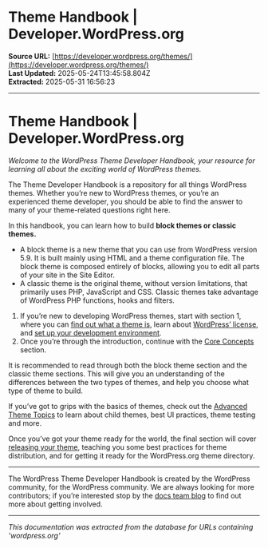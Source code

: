 # Theme Handbook | Developer.WordPress.org

**Source URL:** [https://developer.wordpress.org/themes/](https://developer.wordpress.org/themes/)  
**Last Updated:** 2025-05-24T13:45:58.804Z  
**Extracted:** 2025-05-31 16:56:23

---

# Theme Handbook | Developer.WordPress.org

_Welcome to the WordPress Theme Developer Handbook, your resource for learning all about the exciting world of WordPress themes._ 

The Theme Developer Handbook is a repository for all things WordPress themes. Whether you’re new to WordPress themes, or you’re an experienced theme developer, you should be able to find the answer to many of your theme-related questions right here.

In this handbook, you can learn how to build **block themes or classic themes.**

*   A block theme is a new theme that you can use from WordPress version 5.9. It is built mainly using HTML and a theme configuration file. The block theme is composed entirely of blocks, allowing you to edit all parts of your site in the Site Editor.
*   A classic theme is the original theme, without version limitations, that primarily uses PHP, JavaScript and CSS. Classic themes take advantage of WordPress PHP functions, hooks and filters.

1.  If you’re new to developing WordPress themes, start with section 1, where you can [find out what a theme is](https://developer.wordpress.org/theme/getting-started/what-is-a-theme/), learn about [WordPress’ license](https://wordpress.org/about/license/), and [set up your development environment](https://developer.wordpress.org/themes/getting-started/tools-and-setup/).
2.  Once you’re through the introduction, continue with the [Core Concepts](https://developer.wordpress.org/themes/core-concepts/) section.

It is recommended to read through both the block theme section and the classic theme sections. This will give you an understanding of the differences between the two types of themes, and help you choose what type of theme to build.

If you’ve got to grips with the basics of themes, check out the [Advanced Theme Topics](https://developer.wordpress.org/theme/advanced-topics/) to learn about child themes, best UI practices, theme testing and more.

Once you’ve got your theme ready for the world, the final section will cover [releasing your theme](https://developer.wordpress.org/themes/releasing-your-theme/), teaching you some best practices for theme distribution, and for getting it ready for the WordPress.org theme directory.

* * *

The WordPress Theme Developer Handbook is created by the WordPress community, for the WordPress community. We are always looking for more contributors; if you’re interested stop by the [docs team blog](https://make.wordpress.org/docs) to find out more about getting involved.

---

*This documentation was extracted from the database for URLs containing 'wordpress.org'*
